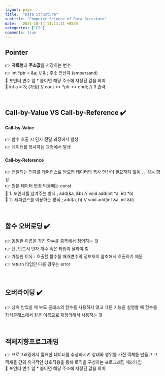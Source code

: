 ```yaml
---
layout: page
title:  "Data Structure"
subtitle: "Computer Science of Data Structure"
date:   2021-10-14 11:11:11 +0530
categories: ["CS"]
comments: true
---
```

## Pointer
👉 **자료형**과 **주소값**을 저장하는 변수  
👉 int *ptr = &a; // & ; 주소 연산자 (ampersand)  
👋 포인터 변수 앞 * 붙이면 해당 주소에 저장된 값을 의미  
👋 int a = 3; (가정) // cout << *ptr << endl; // 3 출력  

<br>

## Call-by-Value  VS  Call-by-Reference ✔️
#### Call-by-Value
👉 함수 호출 시 인자 전달 과정에서 발생  
👉 데이터를 복사하는 과정에서 발생  
#### Call-by-Reference
👉 전달되는 인자를 레퍼런스로 받으면 데이터의 복사 연산이 필요하지 않음 ∴ 성능 향상  
👉 원본 데이터 변경 막을때는 const  
👋 1. 포인터를 넘겨주는 방식 ; add(&a, &b) // void add(int *a, int *b)  
👋 2. 레퍼런스를 이용하는 방식 ; add(a, b) // void add(int &a, int &b)  

<br>

## 함수 오버로딩 ✔️
👉 동일한 이름을 가진 함수를 중복해서 정의하는 것  
👉 단, 반드시 인자 개수 혹은 타입이 달라야 함  
👉 가능한 이유 : 호출할 함수를 매개변수의 정보까지 참조해서 호출하기 때문  
👉 return 타입만 다를 경우는 error  

<br>

## 오버라이딩 ✔️
👉 상속 받았을 때 부모 클래스의 함수를 사용하지 않고 다른 기능을 실행할 때 함수를 자식클래스에서 같은 이름으로 재정의해서 사용하는 것  

<br>

## 객체지향프로그래밍
👉 프로그래밍에서 필요한 데이터를 추상화시켜 상태와 행위를 가진 객체를 만들고 그 객체들 간의 유기적인 상호작용을 통해 로직을 구성하는 프로그래밍 패러다임  
👋 포인터 변수 앞 * 붙이면 해당 주소에 저장된 값을 의미  






<br>
<br>

<script src="https://utteranc.es/client.js"
        repo="DCherish/DCherish.github.io"
        issue-term="pathname"
        theme="boxy-light"
        crossorigin="anonymous"
        async>
</script>